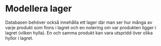 Modellera lager
==========================

Databasen behöver också innehålla ett lager där man ser hur många av varje produkt som finns i lagret och en notering om var produkten ligger i lagret (vilken hylla). En och samma produkt kan vara utspridd över olika hyllor i lagret.
